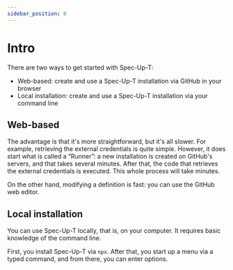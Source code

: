 ```yaml
---
sidebar_position: 0
---
```


# Intro

There are two ways to get started with Spec-Up-T:

- Web-based: create and use a Spec-Up-T installation via GitHub in your browser
- Local installation: create and use a Spec-Up-T installation via your command line

## Web-based

The advantage is that it's more straightforward, but it's all slower. For example, retrieving the external credentials is quite simple. However, it does start what is called a “Runner”: a new installation is created on GitHub's servers, and that takes several minutes. After that, the code that retrieves the external credentials is executed. This whole process will take minutes.

On the other hand, modifying a definition is fast: you can use the GitHub web editor.

## Local installation

You can use Spec-Up-T locally, that is, on your computer. It requires basic knowledge of the command line.

First, you install Spec-Up-T via `npx`. After that, you start up a menu via a typed command, and from there, you can enter options.